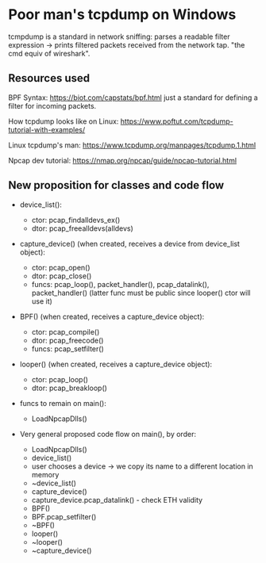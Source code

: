# Poor man's tcpdump on Windows

tcmpdump is a standard in network sniffing: parses a readable filter expression -> prints filtered packets received from the network tap. "the cmd equiv of wireshark".

Resources used
-

BPF Syntax: https://biot.com/capstats/bpf.html just a standard for defining a filter for incoming packets.

How tcpdump looks like on Linux: https://www.poftut.com/tcpdump-tutorial-with-examples/

Linux tcpdump's man: https://www.tcpdump.org/manpages/tcpdump.1.html

Npcap dev tutorial: https://nmap.org/npcap/guide/npcap-tutorial.html

New proposition for classes and code flow
-

- device_list():  
  - ctor: pcap_findalldevs_ex()
  - dtor: pcap_freealldevs(alldevs)
- capture_device() (when created, receives a device from device_list object):
  - ctor: pcap_open()
  - dtor: pcap_close()
  - funcs: pcap_loop(), packet_handler(), pcap_datalink(), packet_handler() (latter func must be public since looper() ctor will use it)
- BPF() (when created, receives a capture_device object):
  - ctor: pcap_compile()
  - dtor: pcap_freecode()
  - funcs: pcap_setfilter()
- looper() (when created, receives a capture_device object):
  - ctor: pcap_loop()
  - dtor: pcap_breakloop()
- funcs to remain on main():
  - LoadNpcapDlls()
  
- Very general proposed code flow on main(), by order:
  - LoadNpcapDlls()
  - device_list()
  - user chooses a device -> we copy its name to a different location in memory
  - ~device_list()
  - capture_device()
  - capture_device.pcap_datalink() - check ETH validity
  - BPF()
  - BPF.pcap_setfilter()
  - ~BPF()
  - looper()
  - ~looper()
  - ~capture_device()

